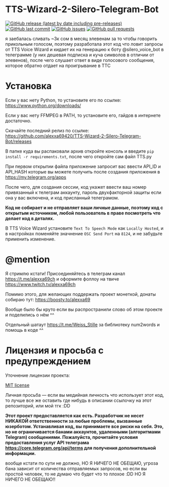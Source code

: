 # TTS-Wizard-2-Silero-Telegram-Bot

[![GitHub release (latest by date including pre-releases)](https://img.shields.io/github/v/release/navendu-pottekkat/awesome-readme?include_prereleases)](https://img.shields.io/github/v/release/navendu-pottekkat/awesome-readme?include_prereleases)
[![GitHub last commit](https://img.shields.io/github/last-commit/navendu-pottekkat/awesome-readme)](https://img.shields.io/github/last-commit/navendu-pottekkat/awesome-readme)
[![GitHub issues](https://img.shields.io/github/issues-raw/navendu-pottekkat/awesome-readme)](https://img.shields.io/github/issues-raw/navendu-pottekkat/awesome-readme)
[![GitHub pull requests](https://img.shields.io/github/issues-pr/navendu-pottekkat/awesome-readme)](https://img.shields.io/github/issues-pr/navendu-pottekkat/awesome-readme)

я заебалась сливать ~3к сом в месяц элевенам за то чтобы говорить прикольным голосом, поэтому разработала этот код что ловит запросы от TTS Voice Wizard и кидает их на генерацию к боту @silero_voice_bot в телеграмме (у них дешевая подписка и куча символов в отличии от элевенов), после чего слушает ответ в виде голосового сообщения, которое обратно отдает на проигрывание в ТТС

# Установка

Если у вас нету Python, то установите его по ссылке: 
https://www.python.org/downloads/

Если у вас нету FFMPEG в PATH, то установите его, гайдов в интернете достаточно.

Скачайте последний релиз по ссылке: 
https://github.com/alexxa69420/TTS-Wizard-2-Silero-Telegram-Bot/releases

В папке куда вы распаковали архив откройте консоль и введите `pip install -r requirements.txt`, после чего откройте сам файл TTS.py 

При первом открытии файла приложение запросит вас ввести API_ID и API_HASH которые вы можете получить после создания приложения в https://my.telegram.org/apps

После чего, для создания сессии, код укажет ввести ваш номер привязанный к телеграм аккаунту, пароль двухфакторной защиты если она у вас включена, и код присланный телеграмом.

<b>Код не собирает и не отправляет ваши личные данные, поэтому код с открытым источником, любой пользователь в праве посмотреть что делает код в деталях.</b>

В TTS Voice Wizard установите `Text To Speech Mode` как `Locally Hosted`, и в настройках поменяйте значнение `OSC Send Port` на `8124`, и не забудьте применить изменение.


# @mention

Я стримлю кстати! Присоединяйтесь в телеграм канал https://t.me/alexxa69ch и оформите фоллоу на твиче https://www.twitch.tv/alexxa69ch

Помимо этого, для желающих поддержать проект монеткой, донаты собираю тут: https://boosty.to/alexxa69

Вообще было бы круто если вы распространили слово об этом проекте и поделились о нём ^^

Отдельный шатаут https://t.me/Weiss_Stille за библиотеку num2words и помощь в коде ^^


# Лицензия и просьба с предупреждением

Уточнение лицензии проекта:

[MIT license](./LICENSE)

Личная просьба — если вы медийная личность что использует этот код, то лучше все же оставить где нибудь в описании ссылочку на этот репозиторий, или мой тгк :DD

<B> Этот проект предоставляется как есть. Разработчик не несет НИКАКОЙ ответственности за любые проблемы, вызванные юзерботом. Устанавливая код, вы принимаете все риски на себя. Это, но не ограничивается банами аккаунтов, удаленными (алгоритмами Telegram) сообщениями. Пожалуйста, прочитайте условия предоставления услуг API телеграма https://core.telegram.org/api/terms для получения дополнительной информации. </b>

вообще кстати по сути не должно, НО Я НИЧЕГО НЕ ОБЕЩАЮ, угроза бана зависит от количества отправляемых запросов, но если вы простой человек, то не думаю что будет что то плохое :DD
НО Я НИЧЕГО НЕ ОБЕЩАЮ!!

